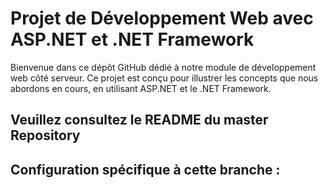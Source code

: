 # Projet de Développement Web avec ASP.NET et .NET Framework

Bienvenue dans ce dépôt GitHub dédié à notre module de développement web côté serveur. Ce projet est conçu pour illustrer les concepts que nous abordons en cours, en utilisant ASP.NET et le .NET Framework.

## Veuillez consultez le README du master Repository

## Configuration spécifique à cette branche : 
